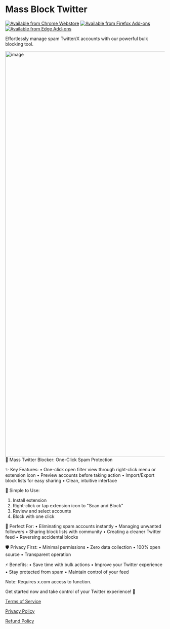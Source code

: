 # Mass Block Twitter

[![Available from Chrome Webstore](/chrome.png)](https://chromewebstore.google.com/detail/mass-block-twitter/eaghpebepefbcadjdppjjopoagckdhej) [![Available from Firefox Add-ons](/firefox.png)](https://addons.mozilla.org/firefox/addon/mass-block-twitter/) [![Available from Edge Add-ons](/edge.png)](https://microsoftedge.microsoft.com/addons/detail/jfmhejlgepjmbgeceljmdeimmdolfadf)

Effortlessly manage spam Twitter/X accounts with our powerful bulk blocking tool.

<img width="1280" alt="image" src="https://github.com/user-attachments/assets/5acbb16b-45de-4d95-996e-a3ecc51b701d" />
🚫 Mass Twitter Blocker: One-Click Spam Protection

✨ Key Features:
• One-click open filter view through right-click menu or extension icon
• Preview accounts before taking action
• Import/Export block lists for easy sharing
• Clean, intuitive interface

🔧 Simple to Use:

1. Install extension
2. Right-click or tap extension icon to "Scan and Block"
3. Review and select accounts
4. Block with one click

💪 Perfect For:
• Eliminating spam accounts instantly
• Managing unwanted followers
• Sharing block lists with community
• Creating a cleaner Twitter feed
• Reversing accidental blocks

🛡️ Privacy First:
• Minimal permissions
• Zero data collection
• 100% open source
• Transparent operation

⚡️ Benefits:
• Save time with bulk actions
• Improve your Twitter experience
• Stay protected from spam
• Maintain control of your feed

Note: Requires x.com access to function.

Get started now and take control of your Twitter experience! 🌟

[Terms of Service](./terms.md)

[Privacy Policy](./privacy.md)

[Refund Policy](./refund.md)
